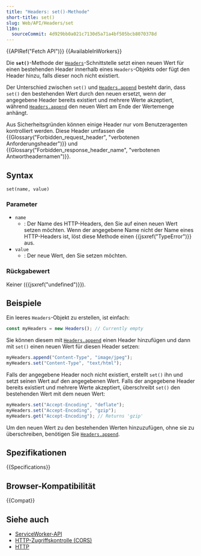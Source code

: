 ```yaml
---
title: "Headers: set()-Methode"
short-title: set()
slug: Web/API/Headers/set
l10n:
  sourceCommit: 4d929bb0a021c7130d5a71a4bf505bcb8070378d
---
```


{{APIRef("Fetch API")}} {{AvailableInWorkers}}

Die **`set()`**-Methode der [`Headers`](/de/docs/Web/API/Headers)-Schnittstelle
setzt einen neuen Wert für einen bestehenden Header innerhalb eines `Headers`-Objekts oder fügt
den Header hinzu, falls dieser noch nicht existiert.

Der Unterschied zwischen `set()` und [`Headers.append`](/de/docs/Web/API/Headers/append) besteht darin, dass `set()` den bestehenden Wert durch den neuen ersetzt, wenn der angegebene Header bereits existiert und mehrere Werte akzeptiert, während [`Headers.append`](/de/docs/Web/API/Headers/append) den neuen Wert am Ende der Wertemenge anhängt.

Aus Sicherheitsgründen können einige Header nur vom Benutzeragenten kontrolliert werden. Diese
Header umfassen die {{Glossary("Forbidden_request_header", "verbotenen Anforderungsheader")}}
und {{Glossary("Forbidden_response_header_name", "verbotenen Antwortheadernamen")}}.

## Syntax

```js-nolint
set(name, value)
```

### Parameter

- `name`
  - : Der Name des HTTP-Headers, den Sie auf einen neuen Wert setzen möchten. Wenn der angegebene Name nicht
    der Name eines HTTP-Headers ist, löst diese Methode einen {{jsxref("TypeError")}} aus.
- `value`
  - : Der neue Wert, den Sie setzen möchten.

### Rückgabewert

Keiner ({{jsxref("undefined")}}).

## Beispiele

Ein leeres `Headers`-Objekt zu erstellen, ist einfach:

```js
const myHeaders = new Headers(); // Currently empty
```

Sie können diesem mit [`Headers.append`](/de/docs/Web/API/Headers/append) einen Header hinzufügen und dann mit `set()` einen neuen
Wert für diesen Header setzen:

```js
myHeaders.append("Content-Type", "image/jpeg");
myHeaders.set("Content-Type", "text/html");
```

Falls der angegebene Header noch nicht existiert, erstellt `set()` ihn und
setzt seinen Wert auf den angegebenen Wert. Falls der angegebene Header bereits existiert
und mehrere Werte akzeptiert, überschreibt `set()` den bestehenden Wert mit
dem neuen Wert:

```js
myHeaders.set("Accept-Encoding", "deflate");
myHeaders.set("Accept-Encoding", "gzip");
myHeaders.get("Accept-Encoding"); // Returns 'gzip'
```

Um den neuen Wert zu den bestehenden Werten hinzuzufügen, ohne sie zu überschreiben, benötigen Sie [`Headers.append`](/de/docs/Web/API/Headers/append).

## Spezifikationen

{{Specifications}}

## Browser-Kompatibilität

{{Compat}}

## Siehe auch

- [ServiceWorker-API](/de/docs/Web/API/Service_Worker_API)
- [HTTP-Zugriffskontrolle (CORS)](/de/docs/Web/HTTP/Guides/CORS)
- [HTTP](/de/docs/Web/HTTP)
